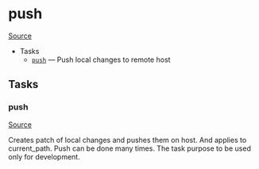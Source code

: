 <!-- DO NOT EDIT THIS FILE! -->
<!-- Instead edit recipe/deploy/push.php -->
<!-- Then run bin/docgen -->

# push

[Source](/recipe/deploy/push.php)



* Tasks
  * [`push`](#push) — Push local changes to remote host


## Tasks
### push
[Source](/recipe/deploy/push.php#L9)

Creates patch of local changes and pushes them on host.
And applies to current_path. Push can be done many times.
The task purpose to be used only for development.

